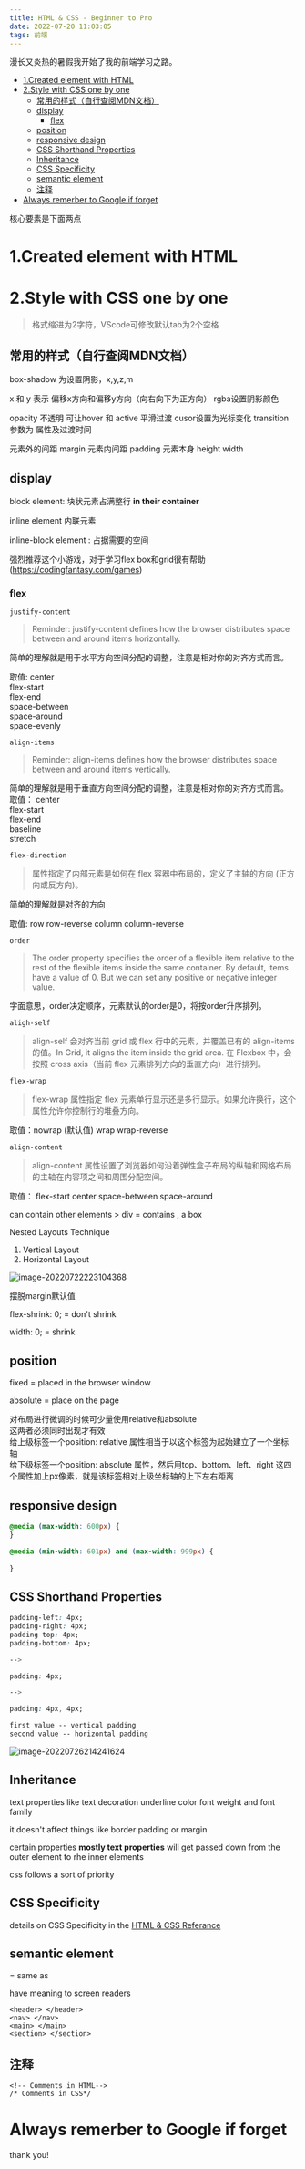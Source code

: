 ```yaml
---
title: HTML & CSS - Beginner to Pro
date: 2022-07-20 11:03:05
tags: 前端
---
```


漫长又炎热的暑假我开始了我的前端学习之路。

<!--more-->

- [1.Created element with HTML](#1created-element-with-html)
- [2.Style with CSS one by one](#2style-with-css-one-by-one)
  - [常用的样式（自行查阅MDN文档）](#常用的样式自行查阅mdn文档)
  - [display](#display)
    - [flex](#flex)
  - [position](#position)
  - [responsive design](#responsive-design)
  - [CSS Shorthand Properties](#css-shorthand-properties)
  - [Inheritance](#inheritance)
  - [CSS Specificity](#css-specificity)
  - [semantic element](#semantic-element)
  - [注释](#注释)
- [Always remerber to Google if forget](#always-remerber-to-google-if-forget)


核心要素是下面两点

# 1.Created element with HTML

# 2.Style with CSS one by one

> 格式缩进为2字符，VScode可修改默认tab为2个空格

## 常用的样式（自行查阅MDN文档）

box-shadow 为设置阴影，x,y,z,m 

x 和 y 表示 偏移x方向和偏移y方向（向右向下为正方向）  rgba设置阴影颜色 

opacity 不透明 可让hover 和 active 平滑过渡
cusor设置为光标变化
transition 参数为 属性及过渡时间

元素外的间距 margin
元素内间距 padding
元素本身 height width 

## display

block element: 块状元素占满整行  **in their container**

inline element 内联元素

inline-block element : 占据需要的空间



强烈推荐这个小游戏，对于学习flex box和grid很有帮助(https://codingfantasy.com/games)  
### flex
`justify-content`
> Reminder: justify-content defines how the browser distributes space between and around items horizontally.

简单的理解就是用于水平方向空间分配的调整，注意是相对你的对齐方式而言。

取值: center   
flex-start   
flex-end   
space-between   
space-around   
space-evenly  

`align-items`
> Reminder: align-items defines how the browser distributes space between and around items vertically.

简单的理解就是用于垂直方向空间分配的调整，注意是相对你的对齐方式而言。
取值： center   
flex-start   
flex-end   
baseline   
stretch  

`flex-direction`
> 属性指定了内部元素是如何在 flex 容器中布局的，定义了主轴的方向 (正方向或反方向)。

简单的理解就是对齐的方向

取值: row row-reverse column column-reverse

`order`
> The order property specifies the order of a flexible item relative to the rest of the flexible items inside the same container. By default, items have a value of 0. But we can set any positive or negative integer value.

字面意思，order决定顺序，元素默认的order是0，将按order升序排列。

`aligh-self`
> align-self 会对齐当前 grid 或 flex 行中的元素，并覆盖已有的 align-items 的值。In Grid, it aligns the item inside the grid area. 在 Flexbox 中，会按照 cross axis（当前 flex 元素排列方向的垂直方向）进行排列。


`flex-wrap`
> flex-wrap 属性指定 flex 元素单行显示还是多行显示。如果允许换行，这个属性允许你控制行的堆叠方向。

取值：nowrap (默认值)
wrap 
wrap-reverse

`align-content`
> align-content 属性设置了浏览器如何沿着弹性盒子布局的纵轴和网格布局的主轴在内容项之间和周围分配空间。

取值： flex-start
center
space-between
space-around







 <div>  can contain other elements
> div = contains  , a  box

Nested Layouts Technique
1. Vertical Layout
2. Horizontal Layout



![image-20220722223104368](HTML-CSS-Beginner-to-Pro/image-20220722223104368.png)

摆脱margin默认值





flex-shrink: 0; = don't shrink

width: 0; = shrink



## position

fixed = placed in the browser window

absolute = place on the page

对布局进行微调的时候可少量使用relative和absolute  
这两者必须同时出现才有效  
给上级标签一个position: relative 属性相当于以这个标签为起始建立了一个坐标轴  
给下级标签一个position: absolute 属性，然后用top、bottom、left、right 这四个属性加上px像素，就是该标签相对上级坐标轴的上下左右距离

## responsive design

```css
@media (max-width: 600px) {
}

@media (min-width: 601px) and (max-width: 999px) {
    
}
```



## CSS Shorthand Properties

```css
padding-left: 4px;
padding-right: 4px;
padding-top: 4px;
padding-bottom: 4px;

-->

padding: 4px; 

-->

padding: 4px, 4px;

first value -- vertical padding 
second value -- horizontal padding
```

![image-20220726214241624](HTML-CSS-Beginner-to-Pro/image-20220726214241624.png)

## Inheritance

text properties like text decoration underline color font weight and font family 

it doesn't affect things like border padding or margin 

certain properties **mostly text properties** will get passed down from the outer element to rhe inner elements 

css follows a sort of priority

##  CSS Specificity

details on CSS Specificity in the [HTML & CSS Referance](https://supersimple.dev/html)

## semantic element 

= same as <div>

have meaning to screen readers

```
<header> </header>
<nav> </nav>
<main> </main>
<section> </section>
```

## 注释

```
<!-- Comments in HTML--> 
/* Comments in CSS*/
```

# Always remerber to Google if forget

thank you!
